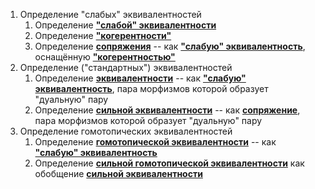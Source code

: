 1. Определение "слабых" эквивалентностей
	1. Определение [**"слабой" эквивалентности**](Sections/Определения/Слабая%20эквивалентность.md)
	2. Определение [**"когерентности"**](Sections/Определения/Когерентность.md)
	3. Определение [**сопряжения**](Sections/Определения/Сопряжение.md) -- как [**"слабую" эквивалентность**](Sections/Определения/Слабая%20эквивалентность.md), оснащённую [**"когерентностью"**](Sections/Определения/Когерентность.md)
2. Определение ("стандартных") эквивалентностей
	1. Определение [**эквивалентности**](Sections/Определения/Эквивалентность.md) -- как [**"слабую" эквивалентность**](Sections/Определения/Слабая%20эквивалентность.md), пара морфизмов которой образует "дуальную" пару
	2. Определение [**сильной эквивалентности**](Sections/Определения/Сильная%20эквивалентность.md) -- как [**сопряжение**](Sections/Определения/Сопряжение.md),  пара морфизмов которой образует "дуальную" пару
3. Определение гомотопических эквивалентностей
	1. Определение [**гомотопической эквивалентности**](Sections/Определения/Гомотопическая%20эквивалентность.md) -- как [**"слабую" эквивалентность**](Sections/Определения/Слабая%20эквивалентность.md)
	2. Определение [**сильной гомотопической эквивалентности**](Sections/Определения/Сильная%20гомотопическая%20эквивалентность.md) как обобщение [**сильной эквивалентности**](Sections/Определения/Сильная%20эквивалентность.md)